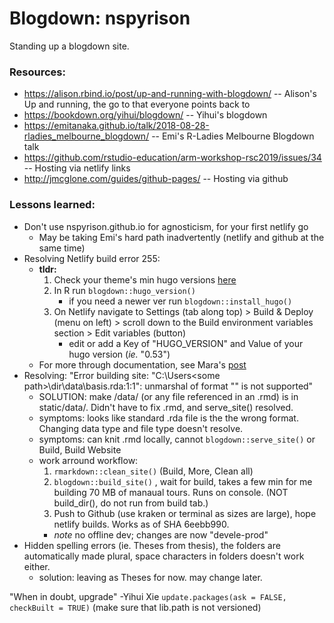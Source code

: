 # Blogdown: nspyrison
Standing up a blogdown site. 

### Resources:
* https://alison.rbind.io/post/up-and-running-with-blogdown/ -- Alison's Up and running, the go to that everyone points back to
* https://bookdown.org/yihui/blogdown/ -- Yihui's blogdown
* https://emitanaka.github.io/talk/2018-08-28-rladies_melbourne_blogdown/ -- Emi's R-Ladies Melbourne Blogdown talk
* https://github.com/rstudio-education/arm-workshop-rsc2019/issues/34 -- Hosting via netlify links
* http://jmcglone.com/guides/github-pages/ -- Hosting via github


### Lessons learned:
* Don't use nspyrison.github.io for agnosticism, for your first netlify go
    * May be taking Emi's hard path inadvertently (netlify and github at the same time)
* Resolving Netlify build error 255:
    * **tldr:**
        1. Check your theme's min hugo versions [here](https://themes.gohugo.io/)
        2. In R run `blogdown::hugo_version()`
            * if you need a newer ver run `blogdown::install_hugo()`
        3. On Netlify navigate to Settings (tab along top) > Build & Deploy (menu on left) > scroll down to the Build environment variables section > Edit variables (button)
            * edit or add a Key of "HUGO_VERSION" and Value of your hugo version (*ie.* "0.53")
    * For more through documentation, see Mara's [post](https://maraaverick.rbind.io/2017/10/updating-blogdown-hugo-version-netlify/)
* Resolving: "Error building site: "C:\Users\<some path>\dir\data\basis.rda:1:1": unmarshal of format "" is not supported" 
    * SOLUTION: make /data/ (or any file referenced in an .rmd) is in static/data/. Didn't have to fix .rmd, and serve_site() resolved.
    * symptoms: looks like standard .rda file is the the wrong format. Changing data type and file type doesn't resolve.
    * symptoms: can knit .rmd locally, cannot `blogdown::serve_site()` or Build, Build Website
    * work arround workflow:
        1. `rmarkdown::clean_site()` (Build, More, Clean all)
        2. `blogdown::build_site()` , wait for build, takes a few min for me building 70 MB of manaual tours. Runs on console. (NOT build_dir(), do not run from build tab.)
        3. Push to Github (use kraken or terminal as sizes are large), hope netlify builds. Works as of SHA 6eebb990.
        * *note* no offline dev; changes are now "devele-prod"
* Hidden spelling errors (ie. Theses from thesis), the folders are automatically made plural, space characters in folders doesn't work either.
    * solution: leaving as Theses for now. may change later.

"When in doubt, upgrade" -Yihui Xie
`update.packages(ask = FALSE, checkBuilt = TRUE)`
(make sure that lib.path is not versioned)
